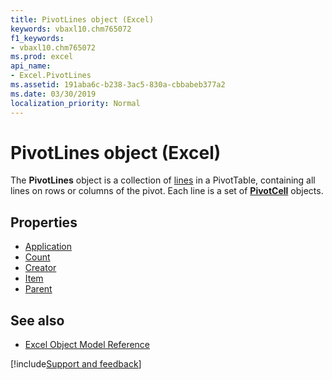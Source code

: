 ```yaml
---
title: PivotLines object (Excel)
keywords: vbaxl10.chm765072
f1_keywords:
- vbaxl10.chm765072
ms.prod: excel
api_name:
- Excel.PivotLines
ms.assetid: 191aba6c-b238-3ac5-830a-cbbabeb377a2
ms.date: 03/30/2019
localization_priority: Normal
---
```



# PivotLines object (Excel)

The **PivotLines** object is a collection of [lines](excel.pivotline.md) in a PivotTable, containing all lines on rows or columns of the pivot. Each line is a set of **[PivotCell](excel.pivotcell.md)** objects.

## Properties

- [Application](Excel.PivotLines.Application.md)
- [Count](Excel.PivotLines.Count.md)
- [Creator](Excel.PivotLines.Creator.md)
- [Item](Excel.PivotLines.Item.md)
- [Parent](Excel.PivotLines.Parent.md)

## See also

- [Excel Object Model Reference](overview/Excel/object-model.md)

[!include[Support and feedback](~/includes/feedback-boilerplate.md)]